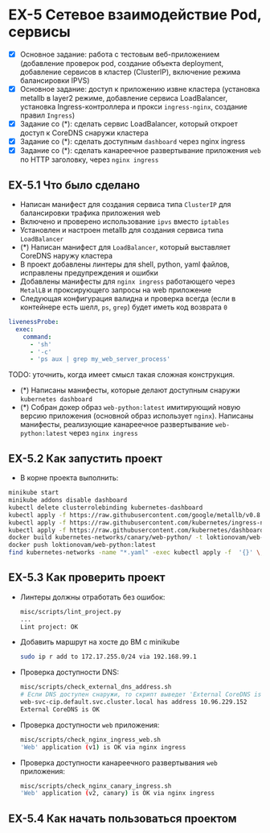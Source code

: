 # EX-5 Сетевое взаимодействие Pod, сервисы

* [x] Основное задание: работа с тестовым веб-приложением (добавление проверок pod, создание объекта deployment, добавление сервисов в кластер (ClusterIP), включение режима балансировки IPVS)
* [x] Основное задание: доступ к приложению извне кластера (установка metallb в layer2 режиме, добавление сервиса LoadBalancer, установка Ingress-контроллера и прокси `ingress-nginx`, создание правил `Ingress`)
* [x] Задание со (*): сделать сервис LoadBalancer, который откроет доступ к CoreDNS снаружи кластера
* [x] Задание со (*): сделать доступным `dashboard` через nginx ingress
* [x] Задание со (*): сделать канареечное развертывание приложения `web` по HTTP заголовку, через `nginx ingress`

## EX-5.1 Что было сделано

* Написан манифест для создания сервиса типа `ClusterIP` для балансировки трафика приложения web
* Включено и проверено использование `ipvs` вместо `iptables`
* Установлен и настроен metallb для создания сервиса типа `LoadBalancer`
* (*) Написан манифест для `LoadBalancer`, который выставляет CoreDNS наружу кластера
* В проект добавлены линтеры для shell, python, yaml файлов, исправлены предупреждения и ошибки
* Добавлены манифесты для `nginx ingress` работающего через `MetalLB` и проксирующего запросы на web приложение
* Следующая конфигурация валидна и проверка всегда (если в контейнере есть шелл, `ps`, `grep`) будет иметь код возврата `0`

```yaml
livenessProbe:
  exec:
    command:
      - 'sh'
      - '-c'
      - 'ps aux | grep my_web_server_process'
```

TODO: уточнить, когда имеет смысл такая сложная конструкция.

* (*) Написаны манифесты, которые делают доступным снаружи `kubernetes dashboard`
* (*) Собран докер образ `web-python:latest` имитирующий новую версию приложения (основной образ использует `nginx`).
  Написаны манифесты, реализующие канареечное развертывание `web-python:latest` через `nginx ingress`

## EX-5.2 Как запустить проект

* В корне проекта выполнить:

```bash
minikube start
minikube addons disable dashboard
kubectl delete clusterrolebinding kubernetes-dashboard
kubectl apply -f https://raw.githubusercontent.com/google/metallb/v0.8.3/manifests/metallb.yaml
kubectl apply -f https://raw.githubusercontent.com/kubernetes/ingress-nginx/master/deploy/static/mandatory.yaml
kubectl apply -f https://raw.githubusercontent.com/kubernetes/dashboard/v2.0.0-rc2/aio/deploy/recommended.yaml
docker build kubernetes-networks/canary/web-python/ -t loktionovam/web-python:latest
docker push loktionovam/web-python:latest
find kubernetes-networks -name "*.yaml" -exec kubectl apply -f  '{}' \;
```

## EX-5.3 Как проверить проект

* Линтеры должны отработать без ошибок:

  ```bash
  misc/scripts/lint_project.py
  ...
  Lint project: OK
  ```

* Добавить маршрут на хосте до ВМ с minikube

  ```bash
  sudo ip r add to 172.17.255.0/24 via 192.168.99.1
  ```

* Проверка доступности DNS:

  ```bash
  misc/scripts/check_external_dns_address.sh
  # Если DNS доступен снаружи, то скрипт выведет 'External CoreDNS is OK'
  web-svc-cip.default.svc.cluster.local has address 10.96.229.152
  External CoreDNS is OK
  ```

* Проверка доступности `web` приложения:

  ```bash
  misc/scripts/check_nginx_ingress_web.sh
  'Web' application (v1) is OK via nginx ingress
  ```

* Проверка доступности канареечного развертывания `web` приложения:

  ```bash
  misc/scripts/check_nginx_canary_ingress.sh
  'Web' application (v2, canary) is OK via nginx ingress
  ```

## EX-5.4 Как начать пользоваться проектом
